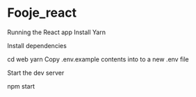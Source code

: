 # Fooje_react
Running the React app
Install Yarn

Install dependencies

cd web
yarn
Copy .env.example contents into to a new .env file

Start the dev server

npm start
